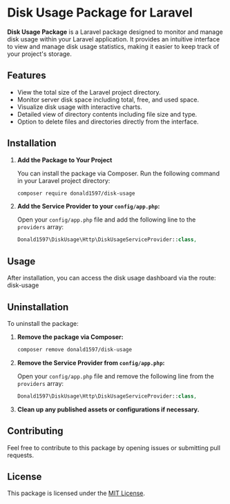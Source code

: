 # Disk Usage Package for Laravel

**Disk Usage Package** is a Laravel package designed to monitor and manage disk usage within your Laravel application. It provides an intuitive interface to view and manage disk usage statistics, making it easier to keep track of your project's storage.

## Features

- View the total size of the Laravel project directory.
- Monitor server disk space including total, free, and used space.
- Visualize disk usage with interactive charts.
- Detailed view of directory contents including file size and type.
- Option to delete files and directories directly from the interface.

## Installation

1. **Add the Package to Your Project**

   You can install the package via Composer. Run the following command in your Laravel project directory:

   ```bash
   composer require donald1597/disk-usage
   ```

2. **Add the Service Provider to your `config/app.php`:**

   Open your `config/app.php` file and add the following line to the `providers` array:

   ```php
   Donald1597\DiskUsage\Http\DiskUsageServiceProvider::class,
   ```

## Usage

After installation, you can access the disk usage dashboard via the route: disk-usage

## Uninstallation

To uninstall the package:

1. **Remove the package via Composer:**

   ```bash
   composer remove donald1597/disk-usage
   ```

2. **Remove the Service Provider from `config/app.php`:**

   Open your `config/app.php` file and remove the following line from the `providers` array:

   ```php
   Donald1597\DiskUsage\Http\DiskUsageServiceProvider::class,
   ```

3. **Clean up any published assets or configurations if necessary.**

## Contributing

Feel free to contribute to this package by opening issues or submitting pull requests.

## License

This package is licensed under the [MIT License](LICENSE).

